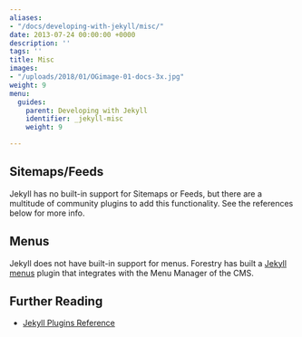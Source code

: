 ```yaml
---
aliases:
- "/docs/developing-with-jekyll/misc/"
date: 2013-07-24 00:00:00 +0000
description: ''
tags: ''
title: Misc
images:
- "/uploads/2018/01/OGimage-01-docs-3x.jpg"
weight: 9
menu:
  guides:
    parent: Developing with Jekyll
    identifier: _jekyll-misc
    weight: 9

---
```

## Sitemaps/Feeds
Jekyll has no built-in support for Sitemaps or Feeds, but there are a multitude of community plugins to add this functionality. See the references below for more info.

## Menus
Jekyll does not have built-in support for menus. Forestry has built a [Jekyll menus][1] plugin that integrates with the Menu Manager of the CMS.

## Further Reading
- [Jekyll Plugins Reference](https://jekyllrb.com/docs/plugins/)

[1]:	https://github.com/forestryio/jekyll-menus
